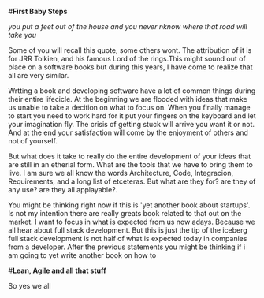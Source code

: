 #**First Baby Steps**

*you put a feet out of the house and you never nknow where that road will take you*

Some of you will recall this quote, some others wont. The attribution of it is for JRR Tolkien, and his famous Lord of the rings.This might sound out of place on a software books but during this years, I have come to realize that all are very similar. 

Wrtting a book and developing software have a lot of common things during their entire lifecicle. At the beginning we are flooded with ideas that make us unable to take a decition on what to focus on. When you finally manage to start you need to work hard for it put your fingers on the keyboard and let your imagination fly. The crisis of getting stuck will arrive you want it or not. And at the end your satisfaction will come by the enjoyment of others and not of yourself.

But what does it take to really do the entire development of your ideas that are still in an etherial form. What are the tools that we have to bring them to live. I am sure we all know the words Architecture, Code, Integracion, Requirements, and a long list of etceteras. But what are they for? are they of any use? are they all applayable?.

You might be thinking right now if this is 'yet another book about startups'. Is not my intention there are really greats book related to that out on the market. I want to focus in what is expected from us now adays. Because we all hear about full stack development. But this is just the tip of the iceberg full stack development is not half of what is expected today in companies from a developer.
After the previous statements you might be thinking if i am going to yet write another book on how to 


#**Lean, Agile  and all that stuff**

So yes we all

